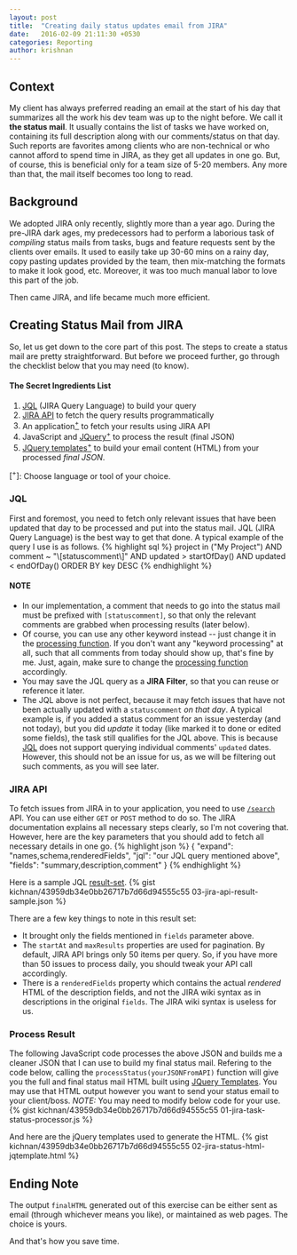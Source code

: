```yaml
---
layout: post
title:  "Creating daily status updates email from JIRA"
date:   2016-02-09 21:11:30 +0530
categories: Reporting
author: krishnan
---
```

## Context
My client has always preferred reading an email at the start of his day that summarizes all the work his dev team was up to the night before. We call it **the status mail**. It usually contains the list of tasks we have worked on, containing its full description along with our comments/status on that day. Such reports are favorites among clients who are non-technical or who cannot afford to spend time in JIRA, as they get all updates in one go. But, of course, this is beneficial only for a team size of 5-20 members. Any more than that, the mail itself becomes too long to read.

## Background
We adopted JIRA only recently, slightly more than a year ago. During the pre-JIRA dark ages, my predecessors had to perform a laborious task of _compiling_ status mails from tasks, bugs and feature requests sent by the clients over emails. It used to easily take up 30-60 mins on a rainy day, copy pasting updates provided by the team, then mix-matching the formats to make it look good, etc. Moreover, it was too much manual labor to love this part of the job.

Then came JIRA, and life became much more efficient.


## Creating Status Mail from JIRA
So, let us get down to the core part of this post. The steps to create a status mail are pretty straightforward. But before we proceed further, go through the checklist below that you may need (to know).

#### The Secret Ingredients List
1.  [JQL][] (JIRA Query Language) to build your query
1.  [JIRA API][] to fetch the query results programmatically
1.  An application[<sup>+</sup>](#language-note) to fetch your results using JIRA API
1.  JavaScript and [JQuery][][<sup>+</sup>](#language-note) to process the result (final JSON)
1.  [JQuery templates][jqt][<sup>+</sup>](#language-note) to build your email content (HTML) from your processed _final JSON_.

<a name="language-note">\[<sup>+</sup>\]</a>: Choose language or tool of your choice.


### JQL
First and foremost, you need to fetch only relevant issues that have been updated that day to be processed and put into the status mail. JQL (JIRA Query Language) is the best way to get that done. A typical example of the query I use is as follows.
{% highlight sql %}
project in ("My Project") AND comment ~ "\\[statuscomment\\]"
    AND updated > startOfDay() AND updated < endOfDay()
ORDER BY key DESC
{% endhighlight %}

#### NOTE
*   In our implementation, a comment that needs to go into the status mail must be prefixed with `[statuscomment]`, so that only the relevant comments are grabbed when processing results (later below).
*   Of course, you can use any other keyword instead -- just change it in the [processing function](#processor-fn). If you don't want any "keyword processing" at all, such that all comments from today should show up, that's fine by me. Just, again, make sure to change the [processing function](#processor-fn) accordingly.
*   You may save the JQL query as a **JIRA Filter**, so that you can reuse or reference it later.
*   The JQL above is not perfect, because it may fetch issues that have not been actually updated with a `statuscomment` _on that day_. A typical example is, if you added a status comment for an issue yesterday (and not today), but you did _update_ it today (like marked it to done or edited some fields), the task still qualifies for the JQL above. This is because [JQL][] does not support querying individual comments' `updated` dates. However, this should not be an issue for us, as we will be filtering out such comments, as you will see later.


### JIRA API
To fetch issues from JIRA in to your application, you need to use [`/search`][search] API. You can use either `GET` or `POST` method to do so. The JIRA documentation explains all necessary steps clearly, so I'm not covering that. However, here are the key parameters that you should add to fetch all necessary details in one go.
{% highlight json %}
{
    "expand": "names,schema,renderedFields",
    "jql": "our JQL query mentioned above",
    "fields": "summary,description,comment"
}
{% endhighlight %}

Here is a sample JQL [result-set][].
{% gist kichnan/43959db34e0bb26717b7d66d94555c55 03-jira-api-result-sample.json %}

There are a few key things to note in this result set:

*   It brought only the fields mentioned in `fields` parameter above.
*   The `startAt` and `maxResults` properties are used for pagination. By default, JIRA API brings only 50 items per query. So, if you have more than 50 issues to process daily, you should tweak your API call accordingly.
*   There is a `renderedFields` property which contains the actual _rendered_ HTML of the description fields, and not the JIRA wiki syntax as in descriptions in the original `fields`. The JIRA wiki syntax is useless for us.


### Process Result
<a name="processor-fn"></a>The following JavaScript code processes the above JSON and builds me a cleaner JSON that I can use to build my final status mail. Refering to the code below, calling the `processStatus(yourJSONFromAPI)` function will give you the full and final status mail HTML built using [JQuery Templates][jqt]. You may use that HTML output however you want to send your status email to your client/boss.
_NOTE:_ You may need to modify below code for your use.
{% gist kichnan/43959db34e0bb26717b7d66d94555c55 01-jira-task-status-processor.js %}

And here are the jQuery templates used to generate the HTML.
{% gist kichnan/43959db34e0bb26717b7d66d94555c55 02-jira-status-html-jqtemplate.html %}


## Ending Note
The output `finalHTML` generated out of this exercise can be either sent as email (through whichever means you like), or maintained as web pages. The choice is yours.

And that's how you save time.



[jqt]:      https://github.com/BorisMoore/jquery-tmpl
[JQuery]:   http://jquery.com
[JIRA API]: https://docs.atlassian.com/jira/REST/latest/
[JQL]:      https://confluence.atlassian.com/jira/advanced-searching-179442050.html
[search]:   https://docs.atlassian.com/jira/REST/latest/#api/2/search
[result-set]:   https://gist.github.com/kichnan/43959db34e0bb26717b7d66d94555c55#file-03-jira-api-result-sample-json
